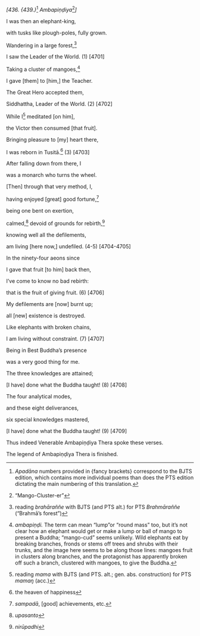 *\[436. {439.}*[^1] *Ambapiṇḍiya*[^2]*\]*

I was then an elephant-king,

with tusks like plough-poles, fully grown.

Wandering in a large forest,[^3]

I saw the Leader of the World. (1) \[4701\]

Taking a cluster of mangoes,[^4]

I gave \[them\] to \[him,\] the Teacher.

The Great Hero accepted them,

Siddhattha, Leader of the World. (2) \[4702\]

While I[^5] meditated \[on him\],

the Victor then consumed \[that fruit\].

Bringing pleasure to \[my\] heart there,

I was reborn in Tusitā.[^6] (3) \[4703\]

After falling down from there, I

was a monarch who turns the wheel.

\[Then\] through that very method, I,

having enjoyed \[great\] good fortune,[^7]

being one bent on exertion,

calmed,[^8] devoid of grounds for rebirth,[^9]

knowing well all the defilements,

am living \[here now,\] undefiled. (4-5) \[4704-4705\]

In the ninety-four aeons since

I gave that fruit \[to him\] back then,

I’ve come to know no bad rebirth:

that is the fruit of giving fruit. (6) \[4706\]

My defilements are \[now\] burnt up;

all \[new\] existence is destroyed.

Like elephants with broken chains,

I am living without constraint. (7) \[4707\]

Being in Best Buddha’s presence

was a very good thing for me.

The three knowledges are attained;

\[I have\] done what the Buddha taught! (8) \[4708\]

The four analytical modes,

and these eight deliverances,

six special knowledges mastered,

\[I have\] done what the Buddha taught! (9) \[4709\]

Thus indeed Venerable Ambapiṇḍiya Thera spoke these verses.

The legend of Ambapiṇḍiya Thera is finished.

[^1]: *Apadāna* numbers provided in {fancy brackets} correspond to the
    BJTS edition, which contains more individual poems than does the PTS
    edition dictating the main numbering of this translation.

[^2]: “Mango-Cluster-er”

[^3]: reading *brahāraññe* with BJTS (and PTS alt.) for PTS
    *Brahmāraññe* (“Brahmā’s forest”)

[^4]: *ambapiṇḍi.* The term can mean “lump”or “round mass” too, but it’s
    not clear how an elephant would get or make a lump or ball of mango
    to present a Buddha; “mango-cud” seems unlikely. Wild elephants eat
    by breaking branches, fronds or stems off trees and shrubs with
    their trunks, and the image here seems to be along those lines:
    mangoes fruit in clusters along branches, and the protagonist has
    apparently broken off such a branch, clustered with mangoes, to give
    the Buddha.

[^5]: reading *mama* with BJTS (and PTS. alt.; gen. abs. construction)
    for PTS *mamaŋ* (acc.)

[^6]: the heaven of happiness

[^7]: *sampadā*, \[good\] achievements, etc.

[^8]: *upasanto*

[^9]: *nirūpadhi*

